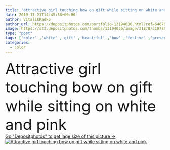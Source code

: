```yaml
---
title: 'attractive girl touching bow on gift while sitting on white and pink '
date: 2019-11-21T14:45:58+00:00
author: VitalikRadko
author_url: https://depositphotos.com/portfolio-13194036.html?ref=64678756
image: https://st3.depositphotos.com/thumbs/13194036/image/31878/318788060/api_thumb_450.jpg?forcejpeg=true
type: "post"
tags: ['color' ,'white' ,'gift' ,'beautiful' ,'bow' ,'festive' ,'present' ,'ribbon' ,'simplicity' ,'girl' ,'model' ,'caucasian' ,'chair' ,'european' ,'style' ,'sit' ,'fashion' ,'pink' ,'stylish' ,'woman' ,'touch' ,'simple' ,'trendy' ,'attractive' ,'posing' ,'shadows' ,'fashionable' ,'modeling' ,'minimal' ,'minimalistic' ,'copy space' ,'one person' ,'Studio Shot' ,'young adult' ,'gift box' ,'Fashion Shoot' ]
categories: 
  - color
---
```

<div aling="center">
            <font size="60"> Attractive girl touching bow on gift while sitting on white and pink</font>   
</div>
<div>
    <a href='https://st3.depositphotos.com/thumbs/13194036/image/31878/318788060/api_thumb_450.jpg?forcejpeg=true?ref=64678756' target=_blank > Go "Depositphotos" to get lage size of this picture ->
        <img href='https://st3.depositphotos.com/thumbs/13194036/image/31878/318788060/api_thumb_450.jpg?forcejpeg=true?ref=64678756' src='https://st3.depositphotos.com/13194036/31878/i/950/depositphotos_318788060-stock-photo-attractive-girl-touching-bow-gift.jpg?forcejpeg=true' alt='Attractive girl touching bow on gift while sitting on white and pink' >
    </a>
</div>
